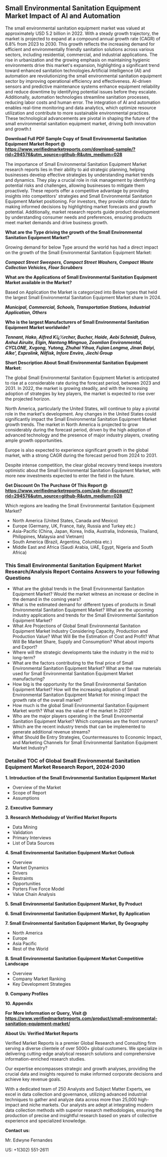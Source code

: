 <h2>Small Environmental Sanitation Equipment Market Impact of AI and Automation</h2>The small environmental sanitation equipment market was valued at approximately USD 5.2 billion in 2022. With a steady growth trajectory, the market is projected to expand at a compound annual growth rate (CAGR) of 6.8% from 2023 to 2030. This growth reflects the increasing demand for efficient and environmentally friendly sanitation solutions across various sectors, including residential, commercial, and industrial applications. The rise in urbanization and the growing emphasis on maintaining hygienic environments drive this market's expansion, highlighting a significant trend toward enhanced sanitation technologies.Artificial Intelligence (AI) and automation are revolutionizing the small environmental sanitation equipment sector by improving operational efficiency and effectiveness. AI-driven sensors and predictive maintenance systems enhance equipment reliability and reduce downtime by identifying potential issues before they escalate. Additionally, automation technologies streamline sanitation processes, reducing labor costs and human error. The integration of AI and automation enables real-time monitoring and data analytics, which optimize resource utilization and contribute to more sustainable environmental practices. These technological advancements are pivotal in shaping the future of the small environmental sanitation equipment market, driving both innovation and growth.t</p><p id="" class=""><strong>Download Full PDF Sample Copy of Small Environmental Sanitation Equipment Market Report @ <a href="https://www.verifiedmarketreports.com/download-sample/?rid=294576&utm_source=github-R&utm_medium=028" target="_blank">https://www.verifiedmarketreports.com/download-sample/?rid=294576&utm_source=github-R&utm_medium=028</a></strong></p><p>The importance of&nbsp;Small Environmental Sanitation Equipment Market research reports lies in their ability to aid strategic planning, helping businesses develop effective strategies by understanding market trends and dynamics. They play a crucial role in risk management by identifying potential risks and challenges, allowing businesses to mitigate them proactively. These reports offer a competitive advantage by providing insights into competitors' strategies and Small Environmental Sanitation Equipment Market positioning. For investors, they provide critical data for making informed decisions by highlighting market forecasts and growth potential. Additionally, market research reports guide product development by understanding consumer needs and preferences, ensuring products meet market demands and drive business growth.</p><p><strong>What are the&nbsp;Type driving the growth of the Small Environmental Sanitation Equipment Market?</strong></p><p id="" class="">Growing demand for below Type around the world has had a direct impact on the growth of the Small Environmental Sanitation Equipment Market:</p><em><strong>Compact Street Sweepers, Compact Street Washers, Compact Waste Collection Vehicles, Floor Scrubbers</strong></em></p><strong>What are the&nbsp;Applications&nbsp;of Small Environmental Sanitation Equipment Market available in the Market?</strong></p><p id="" class="">Based on Application the Market is categorized into Below types that held the largest Small Environmental Sanitation Equipment Market share In 2024.</p><em><strong>Municipal, Commercial, Schools, Transportation Stations, Industrial Application, Others</strong></em></p><strong>Who is the largest Manufacturers of Small Environmental Sanitation Equipment Market worldwide?</strong></p><p><em><strong>Tennant, Hako, Alfred Kï¿½rcher, Bucher, Haide, Aebi Schmidt, Dulevo, Anhui Airuite, Elgin, Nantong Mingnuo, Zoomlion Environmental, CYCLONE, Xvgong, Yutong, Zhuhai Yihua, Fujian Longma, Jinan Baiyi, Alke', Exprolink, Nilfisk, Infore Enviro, Jiechi Group</strong></em></p><p id="" class=""><strong>Short Description About Small Environmental Sanitation Equipment Market:</strong></p><p>The global Small Environmental Sanitation Equipment Market is anticipated to rise at a considerable rate during the forecast period, between 2023 and 2031. In 2022, the market is growing steadily, and with the increasing adoption of strategies by key players, the market is expected to rise over the projected horizon.</p><p>North America, particularly the United States, will continue to play a pivotal role in the market's development. Any changes in the United States could significantly impact the Small Environmental Sanitation Equipment Market growth trends. The market in North America is projected to grow considerably during the forecast period, driven by the high adoption of advanced technology and the presence of major industry players, creating ample growth opportunities.</p><p>Europe is also expected to experience significant growth in the global market, with a strong CAGR during the forecast period from 2024 to 2031.</p><p>Despite intense competition, the clear global recovery trend keeps investors optimistic about the Small Environmental Sanitation Equipment Market, with more new investments expected to enter the field in the future.</p><p id="" class=""><strong>Get Discount On The Purchase Of This Report @ <a href="https://www.verifiedmarketreports.com/ask-for-discount/?rid=294576&utm_source=github-R&utm_medium=028" target="_blank">https://www.verifiedmarketreports.com/ask-for-discount/?rid=294576&utm_source=github-R&utm_medium=028</a></strong></p>Which regions are leading the Small Environmental Sanitation Equipment Market?</p><ul><li>North America (United States, Canada and Mexico)</li><li>Europe (Germany, UK, France, Italy, Russia and Turkey etc.)</li><li>Asia-Pacific (China, Japan, Korea, India, Australia, Indonesia, Thailand, Philippines, Malaysia and Vietnam)</li><li>South America (Brazil, Argentina, Columbia etc.)</li><li>Middle East and Africa (Saudi Arabia, UAE, Egypt, Nigeria and South Africa)</li></ul><h3 id="" class="">This Small Environmental Sanitation Equipment Market Research/Analysis Report Contains Answers to your following Questions</h3><ul><li>What are the global trends in the Small Environmental Sanitation Equipment Market? Would the market witness an increase or decline in the demand in the coming years?</li><li>What is the estimated demand for different types of products in Small Environmental Sanitation Equipment Market? What are the upcoming industry applications and trends for the Small Environmental Sanitation Equipment Market?</li><li>What Are Projections of Global Small Environmental Sanitation Equipment Market Industry Considering Capacity, Production and Production Value? What Will Be the Estimation of Cost and Profit? What Will Be Market Share, Supply and Consumption? What about imports and Export?</li><li>Where will the strategic developments take the industry in the mid to long-term?</li><li>What are the factors contributing to the final price of Small Environmental Sanitation Equipment Market? What are the raw materials used for Small Environmental Sanitation Equipment Market manufacturing?</li><li>How big is the opportunity for the Small Environmental Sanitation Equipment Market? How will the increasing adoption of Small Environmental Sanitation Equipment Market for mining impact the growth rate of the overall market?</li><li>How much is the global Small Environmental Sanitation Equipment Market worth? What was the value of the market In 2020?</li><li>Who are the major players operating in the Small Environmental Sanitation Equipment Market? Which companies are the front runners?</li><li>Which are the recent industry trends that can be implemented to generate additional revenue streams?</li><li>What Should Be Entry Strategies, Countermeasures to Economic Impact, and Marketing Channels for Small Environmental Sanitation Equipment Market Industry?</li></ul><h3 id="" class="">Detailed TOC of Global Small Environmental Sanitation Equipment Market Research Report, 2024-2030</h3><p id="" class=""><strong>1. Introduction of the Small Environmental Sanitation Equipment Market</strong></p><ul><li>Overview of the Market</li><li>Scope of Report</li><li>Assumptions</li></ul><p id="" class=""><strong>2. Executive Summary</strong></p><p id="" class=""><strong>3. Research Methodology of Verified Market Reports</strong></p><ul><li>Data Mining</li><li>Validation</li><li>Primary Interviews</li><li>List of Data Sources</li></ul><p id="" class=""><strong>4. Small Environmental Sanitation Equipment Market Outlook</strong></p><ul><li>Overview</li><li>Market Dynamics</li><li>Drivers</li><li>Restraints</li><li>Opportunities</li><li>Porters Five Force Model</li><li>Value Chain Analysis</li></ul><p id="" class=""><strong>5. Small Environmental Sanitation Equipment Market, By Product</strong></p><p id="" class=""><strong>6. Small Environmental Sanitation Equipment Market, By Application</strong></p><p id="" class=""><strong>7. Small Environmental Sanitation Equipment Market, By Geography</strong></p><ul><li>North America</li><li>Europe</li><li>Asia Pacific</li><li>Rest of the World</li></ul><p id="" class=""><strong>8. Small Environmental Sanitation Equipment Market Competitive Landscape</strong></p><ul><li>Overview</li><li>Company Market Ranking</li><li>Key Development Strategies</li></ul><p id="" class=""><strong>9. Company Profiles</strong></p><p id="" class=""><strong>10. Appendix</strong></p><p id="" class=""><strong>For More Information or Query, Visit @ <a href="https://www.verifiedmarketreports.com/product/small-environmental-sanitation-equipment-market/" target="_blank">https://www.verifiedmarketreports.com/product/small-environmental-sanitation-equipment-market/</a></strong></p><p id="" class=""><strong>About Us: Verified Market Reports</strong></p><p id="" class="">Verified Market Reports is a premier Global Research and Consulting firm serving a diverse clientele of over 5000+ global customers. We specialize in delivering cutting-edge analytical research solutions and comprehensive information-enriched research studies.</p><p id="" class="">Our expertise encompasses strategic and growth analyses, providing the crucial data and insights required to make informed corporate decisions and achieve key revenue goals.</p><p id="" class="">With a dedicated team of 250 Analysts and Subject Matter Experts, we excel in data collection and governance, utilizing advanced industrial techniques to gather and analyze data across more than 25,000 high-impact and niche markets. Our analysts are adept at integrating modern data collection methods with superior research methodologies, ensuring the production of precise and insightful research based on years of collective experience and specialized knowledge.</p><p id="" class=""><strong>Contact us:</strong></p><p id="" class="">Mr. Edwyne Fernandes</p><p id="" class="">US: +1(302) 551-2611</p>